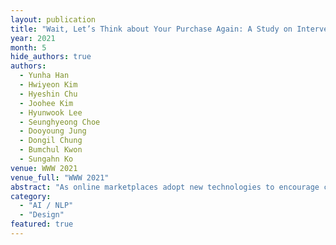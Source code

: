 ```yaml
---
layout: publication
title: "Wait, Let’s Think about Your Purchase Again: A Study on Interventions for Supporting Self-Controlled Online Purchases"
year: 2021
month: 5
hide_authors: true
authors:
  - Yunha Han
  - Hwiyeon Kim
  - Hyeshin Chu
  - Joohee Kim
  - Hyunwook Lee
  - Seunghyeong Choe 
  - Dooyoung Jung
  - Dongil Chung
  - Bumchul Kwon
  - Sungahn Ko
venue: WWW 2021
venue_full: "WWW 2021"
abstract: "As online marketplaces adopt new technologies to encourage consumers’ purchases (e.g., one-click purchases), the number of consumers who impulsively buy products also increases. Although some interventions have been introduced for consumers’ self-controlled purchases, there have been few studies that evaluate the effectiveness of the techniques in the real environment. In this paper, we conducted an online survey with 118 consumers in their 20s to investigate their impulse buying behaviors and self-control strategies. Based on the survey results and literature surveys, we developed interventions that can assist consumers in controlling their online purchase habits, including Reflection, Distraction, Desire Reduction, and Salient Cost. For evaluation, we enrolled 107 participants in a user study on a real-world e-commerce site. The results indicate that all interventions were effective in reducing impulse buying urges, with variations in user experiences. Our findings and design implications are discussed."
category:
  - "AI / NLP"
  - "Design"
featured: true
---
```

